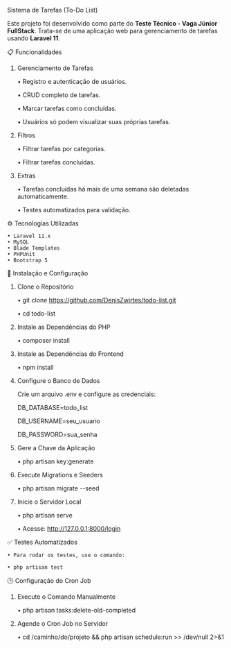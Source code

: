 Sistema de Tarefas (To-Do List)

Este projeto foi desenvolvido como parte do **Teste Técnico - Vaga Júnior FullStack**. Trata-se de uma aplicação web para gerenciamento de tarefas usando **Laravel 11**.


 📋 Funcionalidades

1. Gerenciamento de Tarefas

    • Registro e autenticação de usuários.

    • CRUD completo de tarefas.

    • Marcar tarefas como concluídas.

    • Usuários só podem visualizar suas próprias tarefas.

2. Filtros

    • Filtrar tarefas por categorias.

    • Filtrar tarefas concluídas.

3. Extras

    • Tarefas concluídas há mais de uma semana são deletadas automaticamente.

    • Testes automatizados para validação.


 ⚙️ Tecnologias Utilizadas

    • Laravel 11.x
    • MySQL
    • Blade Templates
    • PHPUnit  
    • Bootstrap 5


 🚀 Instalação e Configuração

1. Clone o Repositório 

    • git clone https://github.com/DenisZwirtes/todo-list.git

    • cd todo-list

2. Instale as Dependências do PHP

    • composer install

3. Instale as Dependências do Frontend

    • npm install

4. Configure o Banco de Dados 

   Crie um arquivo .env e configure as credenciais:
   
   DB_DATABASE=todo_list

   DB_USERNAME=seu_usuario

   DB_PASSWORD=sua_senha

5. Gere a Chave da Aplicação 

    • php artisan key:generate

6. Execute Migrations e Seeders

    • php artisan migrate --seed

7. Inicie o Servidor Local

    • php artisan serve

    • Acesse: http://127.0.0.1:8000/login


✅ Testes Automatizados

    • Para rodar os testes, use o comando:
    
    • php artisan test


 🕒 Configuração do Cron Job

1. Execute o Comando Manualmente

    • php artisan tasks:delete-old-completed

2. Agende o Cron Job no Servidor

    • cd /caminho/do/projeto && php artisan schedule:run >> /dev/null 2>&1
